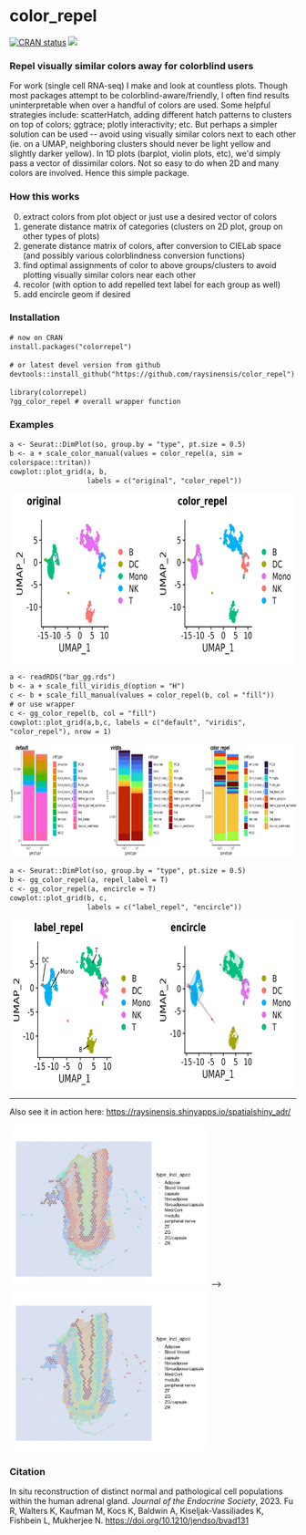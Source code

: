 # color_repel

<!-- badges: start -->
  [![CRAN status](https://www.r-pkg.org/badges/version/colorrepel)](https://CRAN.R-project.org/package=colorrepel)
  [![](https://cranlogs.r-pkg.org/badges/grand-total/colorrepel)](https://CRAN.R-project.org/package=colorrepel)
<!-- badges: end -->

### Repel visually similar colors away for colorblind users
  
For work (single cell RNA-seq) I make and look at countless plots. Though most packages attempt to be colorblind-aware/friendly, I often find results uninterpretable when over a handful of colors are used. Some helpful strategies include: scatterHatch, adding different hatch patterns to clusters on top of colors; ggtrace; plotly interactivity; etc. But perhaps a simpler solution can be used -- avoid using visually similar colors next to each other (ie. on a UMAP, neighboring clusters should never be light yellow and slightly darker yellow). In 1D plots (barplot, violin plots, etc), we'd simply pass a vector of dissimilar colors. Not so easy to do when 2D and many colors are involved. Hence this simple package.

### How this works

0. extract colors from plot object or just use a desired vector of colors
1. generate distance matrix of categories (clusters on 2D plot, group on other types of plots)
2. generate distance matrix of colors, after conversion to CIELab space (and possibly various colorblindness conversion functions)
3. find optimal assignments of color to above groups/clusters to avoid plotting visually similar colors near each other
4. recolor (with option to add repelled text label for each group as well)
5. add encircle geom if desired

### Installation

```
# now on CRAN
install.packages("colorrepel")

# or latest devel version from github
devtools::install_github("https://github.com/raysinensis/color_repel")

library(colorrepel)
?gg_color_repel # overall wrapper function
```

### Examples

```
a <- Seurat::DimPlot(so, group.by = "type", pt.size = 0.5)
b <- a + scale_color_manual(values = color_repel(a, sim = colorspace::tritan))
cowplot::plot_grid(a, b, 
                   labels = c("original", "color_repel"))
```

<img align="center" width="700" height="300" src="inst/scRNAseqUMAP_example.png">

```
a <- readRDS("bar_gg.rds")
b <- a + scale_fill_viridis_d(option = "H")
c <- b + scale_fill_manual(values = color_repel(b, col = "fill"))
# or use wrapper
c <- gg_color_repel(b, col = "fill")
cowplot::plot_grid(a,b,c, labels = c("default", "viridis", "color_repel"), nrow = 1)
```

<img align="center" width="900" height="200" src="inst/stackbar_example.png">

```
a <- Seurat::DimPlot(so, group.by = "type", pt.size = 0.5)
b <- gg_color_repel(a, repel_label = T)
c <- gg_color_repel(a, encircle = T)
cowplot::plot_grid(b, c,
                   labels = c("label_repel", "encircle"))
```

<img align="center" width="700" height="300" src="inst/scRNAseqUMAP_extra.png">

---------------

Also see it in action here: https://raysinensis.shinyapps.io/spatialshiny_adr/

<img width="350" height="285" src="inst/adr1.png">  -->  <img width="350" height="285" src="inst/adr2.png">

### Citation

In situ reconstruction of distinct normal and pathological cell populations within the human adrenal gland.	*Journal of the Endocrine Society*, 2023. Fu R, Walters K, Kaufman M, Kocs K, Baldwin A, Kiseljak-Vassiliades K, Fishbein L, Mukherjee N. https://doi.org/10.1210/jendso/bvad131
